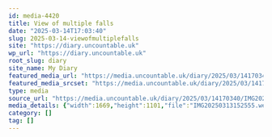 ```yaml
---
id: media-4420
title: View of multiple falls
date: "2025-03-14T17:03:40"
slug: 2025-03-14-viewofmultiplefalls
site: "https://diary.uncountable.uk"
wp_url: "https://diary.uncountable.uk"
root_slug: diary
site_name: My Diary
featured_media_url: "https://media.uncountable.uk/diary/2025/03/14170340/IMG20250313152555.webp"
featured_media_srcset: "https://media.uncountable.uk/diary/2025/03/14170340/IMG20250313152555-300x198.webp 300w, https://media.uncountable.uk/diary/2025/03/14170340/IMG20250313152555-1024x676.webp 1024w, https://media.uncountable.uk/diary/2025/03/14170340/IMG20250313152555-150x150.webp 150w, https://media.uncountable.uk/diary/2025/03/14170340/IMG20250313152555-640x422.webp 640w, https://media.uncountable.uk/diary/2025/03/14170340/IMG20250313152555.webp 1669w"
type: media
source_url: "https://media.uncountable.uk/diary/2025/03/14170340/IMG20250313152555.webp"
media_details: {"width":1669,"height":1101,"file":"IMG20250313152555.webp","filesize":184522,"sizes":{"medium":{"file":"IMG20250313152555-300x198.webp","width":300,"height":198,"filesize":34502,"mime_type":"image/webp","source_url":"https://media.uncountable.uk/diary/2025/03/14170340/IMG20250313152555-300x198.webp"},"large":{"file":"IMG20250313152555-1024x676.webp","width":1024,"height":676,"filesize":203130,"mime_type":"image/webp","source_url":"https://media.uncountable.uk/diary/2025/03/14170340/IMG20250313152555-1024x676.webp"},"thumbnail":{"file":"IMG20250313152555-150x150.webp","width":150,"height":150,"filesize":21186,"mime_type":"image/webp","source_url":"https://media.uncountable.uk/diary/2025/03/14170340/IMG20250313152555-150x150.webp"},"mobwidth":{"file":"IMG20250313152555-640x422.webp","width":640,"height":422,"filesize":102730,"mime_type":"image/webp","source_url":"https://media.uncountable.uk/diary/2025/03/14170340/IMG20250313152555-640x422.webp"},"full":{"file":"IMG20250313152555.webp","width":1669,"height":1101,"mime_type":"image/webp","source_url":"https://media.uncountable.uk/diary/2025/03/14170340/IMG20250313152555.webp"}},"image_meta":{"aperture":"0","credit":"","camera":"","caption":"","created_timestamp":"0","copyright":"","focal_length":"0","iso":"0","shutter_speed":"0","title":"","orientation":"0","keywords":[]}}
category: []
tag: []
---
```


